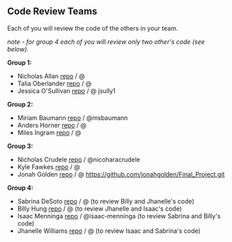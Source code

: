 ## Code Review Teams

Each of you will review the code of the others in your team.

*note - for group 4 each of you will review only two other's code (see below).* 

**Group 1:**
* Nicholas Allan [repo](https://github.com/nallanrugby/Final_Project_Weather_Nicholas_Allan.git) / @
* Talia Oberlander [repo](https://github.com/taliamo/Final_Project) / @
* Jessica O'Sullivan [repo](https://github.com/jsully1/Final-Project) / @ jsully1

**Group 2:**
* Miriam Baumann [repo](https://github.com/msbaumann/Final_Project_on_Marketing.git) / @msbaumann
* Anders Horner [repo]() / @
* Miles Ingram [repo]() / @

**Group 3:**
* Nicholas Crudele [repo](https://github.com/nicoharacrudele/Final_Project) / @nicoharacrudele
* Kyle Fawkes [repo]() / @
* Jonah Golden [repo]() / @ https://github.com/jonahgolden/Final_Project.git

**Group 4:**
* Sabrina DeSoto [repo]() / @ (to review Billy and Jhanelle's code) 
* Billy Hung [repo]() / @ (to review Jhanelle and Isaac's code)
* Isaac Menninga [repo](https://github.com/isaac-menninga/final_project) / @isaac-menninga (to review Sabrina and Billy's code)
* Jhanelle Williams [repo]() / @ (to review Isaac and Sabrina's code)
